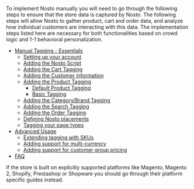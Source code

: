 To implement Nosto manually you will need to go through the following steps to ensure that the store data is captured by Nosto. The following steps will allow Nosto to gather product, cart and order data, and analyze how individual customers are interacting with this data. The implementation steps listed here are necessary for both functionalities based on crowd logic and 1-1 behavioral personalization.

* [Manual Tagging - Essentials](Manual-implementation)
  * [Setting up your account](Setting-up-your-account)
  * [Adding the Nosto Script](Add-Nosto-script)
  * [Adding the Cart Tagging](Cart-Tagging)
  * [Adding the Customer information](Adding-the-customer-information)
  * [Adding the Product Tagging](Product-Tagging)
    * [Default Product Tagging](https://github.com/Nosto/techdocs/wiki/Basic:-Default-Product-Tagging)
    * [Basic Tagging](https://github.com/Nosto/techdocs/wiki/Basic:-Minimum-Product-Tagging)
  * [Adding the Category/Brand Tagging](Category-&-Brand-tagging)
  * [Adding the Search Tagging](Search-Tagging)
  * [Adding the Order Tagging](Order-Tagging)
  * [Defining Nosto placements](Defining-Nosto-placements)
  * [Tagging your page types](Tag-your-page-types)
* [Advanced Usage](Advanced-implementation)
  * [Extending tagging with SKUs](Extending-tagging-with-SKUs)
  * [Adding support for multi-currency](Adding-support-for-multi-currency)
  * [Adding support for customer group pricing](Adding-support-for-customer-group-pricing)
* [FAQ](https://github.com/Nosto/techdocs/wiki/Basic:-FAQ)

If the store is built on explicitly supported platforms like Magento, Magento 2, Shopify, Prestashop or Shopware you should go through their platform specific guides instead.